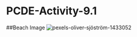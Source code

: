 # PCDE-Activity-9.1
##Beach Image
![pexels-oliver-sjöström-1433052](https://github.com/kavithalaksh/PCDE-Activity-9.1/assets/67592784/d9be6e7d-fd12-4c01-8aa9-90686f5594de)


